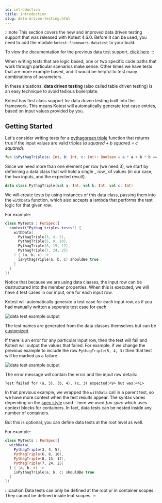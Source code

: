 ```yaml
---
id: introduction
title: Introduction
slug: data-driven-testing.html
---
```



:::note
This section covers the new and improved data driven testing support that was released with Kotest 4.6.0.
Before it can be used, you need to add the module `kotest-framework-datatest` to your build.

To view the documentation for the previous data test support, [click here](data_driven_testing_4.2.0.md)
:::



When writing tests that are logic based, one or two specific code paths that work through particular scenarios make
sense. Other times we have tests that are more example based, and it would be helpful to test many combinations of
parameters.

In these situations, **data driven testing** (also called table driven testing) is an easy technique to avoid tedious
boilerplate.

Kotest has first class support for data driven testing built into the framework.
This means Kotest will automatically generate test case entries, based on input values provided by you.

## Getting Started

Let's consider writing tests for a [pythagorean triple](https://en.wikipedia.org/wiki/Pythagorean_triple) function that
returns true if the input values are valid triples (_a squared + b squared = c squared_).

```kotlin
fun isPythagTriple(a: Int, b: Int, c: Int): Boolean = a * a + b * b == c * c
```

Since we need more than one element per row (we need 3), we start by definining a data class that will hold a single _
row_ of values (in our case, the two inputs, and the expected result).

```kotlin
data class PythagTriple(val a: Int, val b: Int, val c: Int)
```

We will create tests by using instances of this data class, passing them into the `withData` function, which also
accepts a lambda that performs the test logic for that given _row_.

For example:

```kotlin
class MyTests : FunSpec({
  context("Pythag triples tests") {
    withData(
      PythagTriple(3, 4, 5),
      PythagTriple(6, 8, 10),
      PythagTriple(8, 15, 17),
      PythagTriple(7, 24, 25)
    ) { (a, b, c) ->
      isPythagTriple(a, b, c) shouldBe true
    }
  }
})
```

Notice that because we are using data classes, the input row can be destructured into the member properties.
When this is executed, we will have 4 test cases in our input, one for each input row.

Kotest will automatically generate a test case for each input row, as if you had manually written a seperate test case
for each.

![data test example output](datatest1.png)

The test names are generated from the data classes themselves but can be [customized](test_names.md).

If there is an error for any particular input row, then the test will fail and Kotest will output the values that
failed. For example, if we change the previous example to include the row `PythagTriple(5, 4, 3)`
then that test will be marked as a failure.

![data test example output](datatest2.png)

The error message will contain the error and the input row details:

`Test failed for (a, 5), (b, 4), (c, 3) expected:<9> but was:<41>`

In that previous example, we wrapped the `withData` call in a parent test, so we have more context when the test results appear.
The syntax varies depending on the [spec style](../styles.md) used - here we used _fun spec_ which uses context blocks for containers.
In fact, data tests can be nested inside any number of containers.

But this is optional, you can define data tests at the root level as well.

For example:

```kotlin
class MyTests : FunSpec({
  withData(
    PythagTriple(3, 4, 5),
    PythagTriple(6, 8, 10),
    PythagTriple(8, 15, 17),
    PythagTriple(7, 24, 25)
  ) { (a, b, c) ->
    isPythagTriple(a, b, c) shouldBe true
  }
})
```

:::caution
Data tests can only be defined at the root or in container scopes. They cannot be defined inside leaf scopes.
:::
